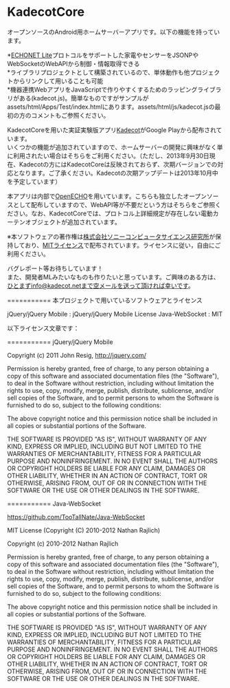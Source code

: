 KadecotCore
===========

オープンソースのAndroid用ホームサーバーアプリです。以下の機能を持っています。  

*[ECHONET Lite][]プロトコルをサポートした家電やセンサーをJSONPやWebSocketのWebAPIから制御・情報取得できる  
*ライブラリプロジェクトとして構築されているので、単体動作も他プロジェクトからリンクして用いることも可能  
*機器連携WebアプリをJavaScriptで作りやすくするためのラッピングライブラリがある(kadecot.js)。簡単なものですがサンプルがassets/html/Apps/Test/index.htmlにあります。assets/html/js/kadecot.jsの最初の方のコメントもご参照ください。  

KadecotCoreを用いた実証実験版アプリ[Kadecot][]がGoogle Playから配布されています。  
いくつかの機能が追加されていますので、ホームサーバーの開発に興味がなく単に利用されたい場合はそちらをご利用ください。（ただし、2013年9月30日現在、Kadecotの方にはKadecotCoreは反映されておらず、次期バージョンでの対応となります。ご了承ください。Kadecotの次期アップデートは2013年10月中を予定しています）

本アプリは内部で[OpenECHO][]を用いています。こちらも独立したオープンソースとして配布していますので、WebAPI等が不要だという方はそちらをご参照ください。なお、KadecotCoreでは、プロトコル上詳細規定が存在しない電動カーテンオブジェクトが追加されています。  

※本ソフトウェアの著作権は[株式会社ソニーコンピュータサイエンス研究所][]が保持しており、[MITライセンス][]で配布されています。ライセンスに従い，自由にご利用ください。  

バグレポート等お待ちしています！  
また、開発者MLみたいなものも作りたいと思っています。ご興味のある方は、ひとまずinfo@kadecot.netまで空メールを送って頂ければ幸いです。  

[ECHONET Lite]: http://www.echonet.gr.jp/ "ECHONET Lite"
[Kadecot]: http://kadecot.net/ "Kadecot"
[OpenECHO]: https://github.com/SonyCSL/OpenECHO "OpenECHO"
[株式会社ソニーコンピュータサイエンス研究所]: http://www.sonycsl.co.jp/ "株式会社ソニーコンピュータサイエンス研究所"
[MITライセンス]: http://opensource.org/licenses/mit-license.php "MITライセンス"

===========
本プロジェクトで用いているソフトウェアとライセンス

jQuery/jQuery Mobile : jQuery/jQuery Mobile License
Java-WebSocket : MIT

以下ライセンス文章です：

===========
jQuery/jQuery Mobile

Copyright (c) 2011 John Resig, http://jquery.com/<br>


Permission is hereby granted, free of charge, to any person obtaining a copy of this software and associated documentation files (the "Software"), to deal in the Software without restriction, including without limitation the rights to use, copy, modify, merge, publish, distribute, sublicense, and/or sell copies of the Software, and to permit persons to whom the Software is furnished to do so, subject to the following conditions:

The above copyright notice and this permission notice shall be included in all copies or substantial portions of the Software.

THE SOFTWARE IS PROVIDED "AS IS", WITHOUT WARRANTY OF ANY KIND, EXPRESS OR IMPLIED, INCLUDING BUT NOT LIMITED TO THE WARRANTIES OF MERCHANTABILITY, FITNESS FOR A PARTICULAR PURPOSE AND NONINFRINGEMENT. IN NO EVENT SHALL THE AUTHORS OR COPYRIGHT HOLDERS BE LIABLE FOR ANY CLAIM, DAMAGES OR OTHER LIABILITY, WHETHER IN AN ACTION OF CONTRACT, TORT OR OTHERWISE, ARISING FROM, OUT OF OR IN CONNECTION WITH THE SOFTWARE OR THE USE OR OTHER DEALINGS IN THE SOFTWARE.

===========
Java-WebSocket

https://github.com/TooTallNate/Java-WebSocket


MIT License (Copyright (C) 2010-2012 Nathan Rajlich)

Copyright (c) 2010-2012 Nathan Rajlich

 Permission is hereby granted, free of charge, to any person obtaining a copy of this software and associated documentation files (the "Software"), to deal in the Software without restriction, including without limitation the rights to use, copy, modify, merge, publish, distribute, sublicense, and/or sell copies of the Software, and to permit persons to whom the Software is furnished to do so, subject to the following conditions:

 The above copyright notice and this permission notice shall be included in all copies or substantial portions of the Software.

 THE SOFTWARE IS PROVIDED "AS IS", WITHOUT WARRANTY OF ANY KIND, EXPRESS OR IMPLIED, INCLUDING BUT NOT LIMITED TO THE WARRANTIES OF MERCHANTABILITY, FITNESS FOR A PARTICULAR PURPOSE AND NONINFRINGEMENT. IN NO EVENT SHALL THE AUTHORS OR COPYRIGHT HOLDERS BE LIABLE FOR ANY CLAIM, DAMAGES OR OTHER LIABILITY, WHETHER IN AN ACTION OF CONTRACT, TORT OR OTHERWISE, ARISING FROM, OUT OF OR IN CONNECTION WITH THE SOFTWARE OR THE USE OR OTHER DEALINGS IN THE SOFTWARE.
